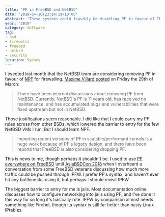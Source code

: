 ```yaml
---
title: "PF in FreeBSD and NetBSD"
date: "2019-04-10T23:14:19+10:00"
abstract: "These systems could feasibly be disabling PF in favour of IPFW and NPF."
year: "2019"
category: Software
tag:
- bsd
- firewalls
- freebsd
- netbsd
- security
location: Sydney
---
```

I tweeted last month that the NetBSD team are considering removing PF in favour of [NPF] for firewalling. [Maxime Villard posted] on Friday the 29th of March:

> There have been internal discussions about removing PF from NetBSD. Currently,
NetBSD's PF is 11 years old, has received no maintenance, and has accumulated
bugs and vulnerabilities that were fixed upstream but not in NetBSD.

Those justifications seem reasonable. I did like that I could carry my PF rules across from other BSDs, which lowered the barrier to entry for the few NetBSD VMs I run. But I should learn NPF.

> Importing recent versions of PF in scalable/performant kernels is a huge work
because of PF's legacy design, and there have been reports that FreeBSD is
also considering dropping PF.

This is news to me, though perhaps it shouldn't be. I used to use [PF everywhere on FreeBSD] until [AsiaBSDCon 2018] when I overheard a conversation from some FreeBSD veterans discussing how much more traffic could be pushed through IPFW. I prefer PF's syntax, and haven't ever hit any bottlenecks using it, but perhaps I should revisit IPFW.

The biggest barrier to entry for me is jails. Most documentation online discusses how to configure networking into jails using PF, and I've done it this way for so long it's basically rote. IPFW by comparison almost needs something like Firehol, though its syntax is still far better than nasty Linux IPtables.

[NPF]: https://www.netbsd.org/~rmind/pub/npf_presentation_netbsd_6.pdf "Introducing NPF in NetBSD 6"
[Maxime Villard posted]: https://mail-index.netbsd.org/tech-kern/2019/03/29/msg024883.html "Mailing list notice"
[AsiaBSDCon 2018]: https://2018.asiabsdcon.org
[PF everywhere on FreeBSD]: https://www.freebsd.org/doc/en_US.ISO8859-1/books/handbook/firewalls-pf.html "Chapter 30 of the FreeBSD Handbook on firewalls"
